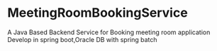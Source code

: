 # MeetingRoomBookingService
A Java Based Backend Service for Booking meeting room application
Develop in spring boot,Oracle DB with spring batch

